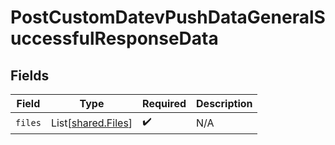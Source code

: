 # PostCustomDatevPushDataGeneralSuccessfulResponseData


## Fields

| Field                                              | Type                                               | Required                                           | Description                                        |
| -------------------------------------------------- | -------------------------------------------------- | -------------------------------------------------- | -------------------------------------------------- |
| `files`                                            | List[[shared.Files](../../models/shared/files.md)] | :heavy_check_mark:                                 | N/A                                                |